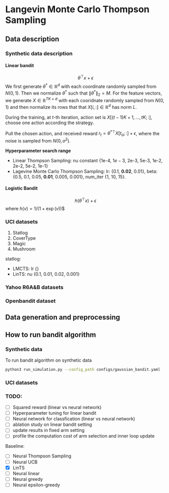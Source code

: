 # Langevin Monte Carlo Thompson Sampling


## Data description

### Synthetic data description

#### Linear bandit

$$\theta^\top x + \epsilon$$
We first generate $\theta^*\in\mathbb{R}^d$ with each coordinate randomly sampled from $N(0,1)$. Then we normalize $\theta^*$ such that $\|\theta^*\|_2=M$. For the feature vectors, we generate $X\in\mathbb{R}^{TK\times d}$ with each cooridnate randomly sampled from $N(0,1)$ and then normalize its rows that that $X[i,:]\in\mathbb{R}^d$ has norm $L$. 

During the training, at $t$-th iteration, action set is $X[(t-1)K+1,\ldots, tK; :]$, choose one action according the strategy.

Pull the chosen action, and received reward $r_t=\theta^{*\top}X[t_a;:]+\epsilon$, where the noise is sampled from $N(0,\sigma^2)$. 

**Hyperparameter search range**
- Linear Thompson Sampling: nu constant {1e-4, $1e-3$, 2e-3, 5e-3, 1e-2, 2e-2, 5e-2, 1e-1}
- Lagevine Monte Carlo Thompson Sampling: lr: {0.1, **0.02**, 0.01}, beta: {0.5, 0.1, 0.05, **0.01**, 0.005, 0.001}, num_iter {1, 10, 15}.


#### Logistic Bandit

$$h(\theta^\top x) +\epsilon$$ where $h(v)=1/(1+\exp(v))$$

### UCI datasets
1. Statlog
2. CoverType
3. Magic
4. Mushroom

statlog: 
- LMCTS: lr {}
- LinTS: nu {0.1, 0.01, 0.02, 0.001}


### Yahoo R6A&B datasets

### Openbandit dataset

## Data generation and preprocessing 


## How to run bandit algorithm
### Synthetic data
To run bandit algorithm on synthetic data
```bash
python3 run_simulation.py --config_path configs/gaussian_bandit.yaml 
```

### UCI datasets


### TODO:
- [ ] Squared reward (linear vs neural network)
- [ ] Hyperparameter tuning for linear bandit 
- [ ] Neural network for classfication (linear vs neural network)
- [ ] ablation study on linear bandit setting
- [ ] update results in fixed arm setting
- [ ] profile the computation cost of arm selection and inner loop update

Baseline: 
- [ ] Neural Thompson Sampling
- [ ] Neural UCB
- [x] LinTS
- [ ] Neural linear
- [ ] Neural greedy
- [ ] Neural epsilon-greedy
